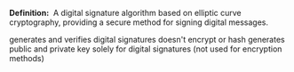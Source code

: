 **Definition:** 
 A digital signature algorithm based on elliptic curve cryptography, providing a secure method for signing digital messages.

generates and verifies digital signatures
doesn't encrypt or hash
generates public and private key solely for digital signatures (not used for encryption methods)